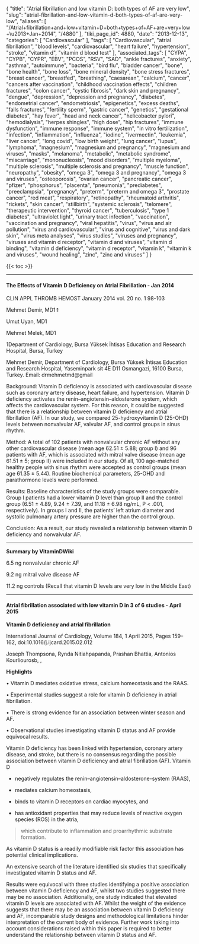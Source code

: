 {
    "title": "Atrial fibrillation and low vitamin D: both types of AF are very low",
    "slug": "atrial-fibrillation-and-low-vitamin-d-both-types-of-af-are-very-low",
    "aliases": [
        "/Atrial+fibrillation+and+low+vitamin+D+both+types+of+AF+are+very+low+\u2013+Jan+2014",
        "/4880"
    ],
    "tiki_page_id": 4880,
    "date": "2013-12-13",
    "categories": [
        "Cardiovascular"
    ],
    "tags": [
        "Cardiovascular",
        "atrial fibrillation",
        "blood levels",
        "cardiovascular",
        "heart failure",
        "hypertension",
        "stroke",
        "vitamin d",
        "vitamin d blood test"
    ],
    "associated_tags": [
        "CYPA",
        "CYPB",
        "CYPR",
        "EBV",
        "PCOS",
        "RSV",
        "SAD",
        "ankle fractures",
        "anxiety",
        "asthma",
        "autoimmune",
        "bacteria",
        "bird flu",
        "bladder cancer",
        "bone",
        "bone health",
        "bone loss",
        "bone mineral density",
        "bone stress fractures",
        "breast cancer",
        "breastfed",
        "breathing",
        "caesarean",
        "calcium",
        "cancer",
        "cancers after vaccination",
        "childhood vaccination effects",
        "children fractures",
        "colon cancer",
        "cystic fibrosis",
        "dark skin and pregnancy",
        "dengue",
        "depression",
        "depression and pregnancy",
        "diabetes",
        "endometrial cancer",
        "endometriosis",
        "epigenetics",
        "excess deaths",
        "falls fractures",
        "fertility sperm",
        "gastric cancer",
        "genetics",
        "gestational diabetes",
        "hay fever",
        "head and neck cancer",
        "helicobacter pylori",
        "hemodialysis",
        "herpes shingles",
        "high dose",
        "hip fractures",
        "immune dysfunction",
        "immune response",
        "immune system",
        "in vitro fertilization",
        "infection",
        "inflammation",
        "influenza",
        "iodine",
        "ivermectin",
        "leukemia",
        "liver cancer",
        "long covid",
        "low birth weight",
        "lung cancer",
        "lupus",
        "lymphoma",
        "magnesium",
        "magnesium and pregnancy",
        "magnesium and viruses",
        "masks",
        "melanoma",
        "metabolic",
        "metabolic syndrome",
        "miscarriage",
        "mononucleosis",
        "mood disorders",
        "multiple myeloma",
        "multiple sclerosis",
        "multiple sclerosis and pregnancy",
        "muscle function",
        "neuropathy",
        "obesity",
        "omega 3",
        "omega 3 and pregnancy",
        "omega 3 and viruses",
        "osteoporosis",
        "ovarian cancer",
        "pancreatic cancer",
        "pfizer",
        "phosphorus",
        "placenta",
        "pneumonia",
        "prediabetes",
        "preeclampsia",
        "pregnancy",
        "preterm",
        "preterm and omega 3",
        "prostate cancer",
        "red meat",
        "respiratory",
        "retinopathy",
        "rheumatoid arthritis",
        "rickets",
        "skin cancer",
        "stillbirth",
        "systemic sclerosis",
        "telomere",
        "therapeutic intervention",
        "thyroid cancer",
        "tuberculosis",
        "type 1 diabetes",
        "ultraviolet light",
        "urinary tract infection",
        "vaccination",
        "vaccination and pregnancy",
        "viral hepatitis",
        "virus",
        "virus and air pollution",
        "virus and cardiovascular",
        "virus and cognitive",
        "virus and dark skin",
        "virus meta analyses",
        "virus studies",
        "viruses and pregnancy",
        "viruses and vitamin d receptor",
        "vitamin d and viruses",
        "vitamin d binding",
        "vitamin d deficiency",
        "vitamin d receptor",
        "vitamin k",
        "vitamin k and viruses",
        "wound healing",
        "zinc",
        "zinc and viruses"
    ]
}


{{< toc >}}

---

#### The Effects of Vitamin D Deficiency on Atrial Fibrillation - Jan 2014

CLIN APPL THROMB HEMOST January 2014 vol. 20 no. 1 98-103 

Mehmet Demir, MD1⇑

Umut Uyan, MD1

Mehmet Melek, MD1

1Department of Cardiology, Bursa Yüksek İhtisas Education and Research Hospital, Bursa, Turkey

Mehmet Demir, Department of Cardiology, Bursa Yüksek İhtisas Education and Research Hospital, Yaseminpark sit 4E D11 Osmangazi, 16100 Bursa, Turkey. Email: drmehmetmd@gmail

Background: Vitamin D deficiency is associated with cardiovascular disease such as coronary artery disease, heart failure, and hypertension. Vitamin D deficiency activates the renin–angiotensin–aldosterone system, which affects the cardiovascular system. For this reason, it could be suggested that there is a relationship between vitamin D deficiency and atrial fibrillation (AF). In our study, we compared 25-hydroxyvitamin D (25-OHD) levels between nonvalvular AF, valvular AF, and control groups in sinus rhythm.

Method: A total of 102 patients with nonvalvular chronic AF without any other cardiovascular disease (mean age 62.51 ± 5.88; group I) and 96 patients with AF, which is associated with mitral valve disease (mean age 61.51 ± 5; group II) were included in our study. Of all, 100 age-matched healthy people with sinus rhythm were accepted as control groups (mean age 61.35 ± 5.44). Routine biochemical parameters, 25-OHD and parathormone levels were performed.

Results: Baseline characteristics of the study groups were comparable. Group I patients had a lower vitamin D level than group II and the control group (6.51 ± 4.89, 9.24 ± 7.39, and 11.18 ± 6.98 ng/mL, P < .001, respectively). In groups I and II, the patients’ left atrium diameter and systolic pulmonary artery pressure are higher than the control group.

Conclusion: As a result, our study revealed a relationship between vitamin D deficiency and nonvalvular AF.

---

 **Summary by VitaminDWiki** 

6.5 ng nonvalvular chronic AF

9.2 ng mitral valve disease AF

11.2 ng controls (Recall that vitamin D levels are very low in the Middle East)

---

#### Atrial fibrillation associated with low vitamin D in 3 of 6 studies - April 2015

 **Vitamin D deficiency and atrial fibrillation** 

International Journal of Cardiology, Volume 184, 1 April 2015, Pages 159–162, doi:10.1016/j.ijcard.2015.02.012

Joseph Thompsona, Rynda Nitiahpapanda, Prashan Bhattia, Antonios Kourliourosb, , 

 **Highlights** 

• Vitamin D mediates oxidative stress, calcium homeostasis and the RAAS.

• Experimental studies suggest a role for vitamin D deficiency in atrial fibrillation.

• There is strong evidence for an association between winter season and AF.

• Observational studies investigating vitamin D status and AF provide equivocal results.

Vitamin D deficiency has been linked with hypertension, coronary artery disease, and stroke, but there is no consensus regarding the possible association between vitamin D deficiency and atrial fibrillation (AF). Vitamin D 

* negatively regulates the renin–angiotensin–aldosterone-system (RAAS), 

* mediates calcium homeostasis, 

* binds to vitamin D receptors on cardiac myocytes, and 

* has antioxidant properties that may reduce levels of reactive oxygen species (ROS) in the atria, 

> which contribute to inflammation and proarrhythmic substrate formation.

As vitamin D status is a readily modifiable risk factor this association has potential clinical implications. 

An extensive search of the literature identified six studies that specifically investigated vitamin D status and AF. 

Results were equivocal with three studies identifying a positive association between vitamin D deficiency and AF, whilst two studies suggested there may be no association. Additionally, one study indicated that elevated vitamin D levels are associated with AF. Whilst the weight of the evidence suggests that there may be an association between vitamin D deficiency and AF, incomparable study designs and methodological limitations hinder interpretation of the current body of evidence. Further work taking into account considerations raised within this paper is required to better understand the relationship between vitamin D status and AF.